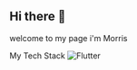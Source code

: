 ## Hi there 👋

welcome to my page
i'm Morris

My Tech Stack
![Flutter](https://img.shields.io/badge/Flutter-%2302569B=for-the-badge&logo=Flutter&logoColor=white)

<!--
**Morris235/Morris235** is a ✨ _special_ ✨ repository because its `README.md` (this file) appears on your GitHub profile.

Here are some ideas to get you started:

- 🔭 I’m currently working on ...
- 🌱 I’m currently learning ...
- 👯 I’m looking to collaborate on ...
- 🤔 I’m looking for help with ...
- 💬 Ask me about ...
- 📫 How to reach me: ...
- 😄 Pronouns: ...
- ⚡ Fun fact: ...
-->
